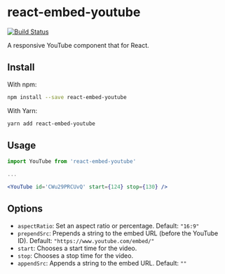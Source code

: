 # react-embed-youtube

[![Build Status](https://travis-ci.org/n1ckdm/react-embed-youtube.svg?branch=master)](https://travis-ci.org/n1ckdm/react-embed-youtube)

A responsive YouTube component that for React.

## Install

With npm:

```bash
npm install --save react-embed-youtube
```

With Yarn:

```bash
yarn add react-embed-youtube
```

## Usage

```jsx
import YouTube from 'react-embed-youtube'

...

<YouTube id='CWu29PRCUvQ' start={124} stop={130} />
```

## Options

- `aspectRatio`: Set an aspect ratio or percentage. Default: `"16:9"`
- `prependSrc`: Prepends a string to the embed URL (before the YouTube ID). Default: `"https://www.youtube.com/embed/"`
- `start`: Chooses a start time for the video.
- `stop`: Chooses a stop time for the video.
- `appendSrc`: Appends a string to the embed URL. Default: `""`
